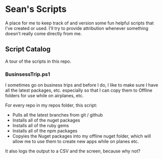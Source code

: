 # Sean's Scripts

A place for me to keep track of and version some fun helpful scripts that I've created or used. I'll try to provide attribution whenever something doesn't really come directly from me.

## Script Catalog
A tour of the scripts in this repo.
### BusinsessTrip.ps1
I sometimes go on business trips and before I do, I like to make sure I have all the latest packages, etc. especially so that I can copy them to Offline folders for use while on airplanes, etc.

For every repo in my repos folder, this script:

* Pulls all the latest branches from git / github
* Installs all of the nuget packages
* Installs all of the ruby gems
* Installs all of the npm packages
* Copyies the Nuget packages into my offline nuget folder, which will allow me to use them to create new apps while on planes etc.

It also logs the output to a CSV and the screen, because why not? 